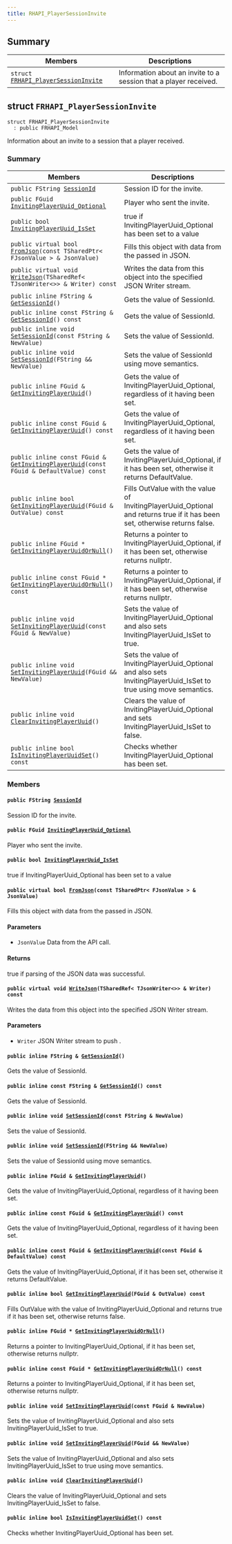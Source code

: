 ```yaml
---
title: RHAPI_PlayerSessionInvite
---
```


## Summary

 Members                        | Descriptions                                
--------------------------------|---------------------------------------------
`struct `[`FRHAPI_PlayerSessionInvite`](#structFRHAPI__PlayerSessionInvite) | Information about an invite to a session that a player received.

## struct `FRHAPI_PlayerSessionInvite` <a id="structFRHAPI__PlayerSessionInvite"></a>

```
struct FRHAPI_PlayerSessionInvite
  : public FRHAPI_Model
```

Information about an invite to a session that a player received.

### Summary

 Members                        | Descriptions                                
--------------------------------|---------------------------------------------
`public FString `[`SessionId`](#structFRHAPI__PlayerSessionInvite_1a5300727633e2fcef5067968f3027dc50) | Session ID for the invite.
`public FGuid `[`InvitingPlayerUuid_Optional`](#structFRHAPI__PlayerSessionInvite_1af2df5467426af28587216798cdbea9f5) | Player who sent the invite.
`public bool `[`InvitingPlayerUuid_IsSet`](#structFRHAPI__PlayerSessionInvite_1a8e042b370589e5e406711482986a5a53) | true if InvitingPlayerUuid_Optional has been set to a value
`public virtual bool `[`FromJson`](#structFRHAPI__PlayerSessionInvite_1a7b0b0d6aac6074a1c8fb9dacadb08443)`(const TSharedPtr< FJsonValue > & JsonValue)` | Fills this object with data from the passed in JSON.
`public virtual void `[`WriteJson`](#structFRHAPI__PlayerSessionInvite_1ac9f88e539f06fb7498031511e28f8037)`(TSharedRef< TJsonWriter<>> & Writer) const` | Writes the data from this object into the specified JSON Writer stream.
`public inline FString & `[`GetSessionId`](#structFRHAPI__PlayerSessionInvite_1ab4f322194e0846ffae453790aab9c632)`()` | Gets the value of SessionId.
`public inline const FString & `[`GetSessionId`](#structFRHAPI__PlayerSessionInvite_1a6942c9405b4f6833913b0c6f78f54255)`() const` | Gets the value of SessionId.
`public inline void `[`SetSessionId`](#structFRHAPI__PlayerSessionInvite_1ae700cfcfd7698da99159f8bc38e5d12b)`(const FString & NewValue)` | Sets the value of SessionId.
`public inline void `[`SetSessionId`](#structFRHAPI__PlayerSessionInvite_1a0314e2c43e517feef84074ed343ccc07)`(FString && NewValue)` | Sets the value of SessionId using move semantics.
`public inline FGuid & `[`GetInvitingPlayerUuid`](#structFRHAPI__PlayerSessionInvite_1a09ba2839f057d3fefb9aadf4280033d6)`()` | Gets the value of InvitingPlayerUuid_Optional, regardless of it having been set.
`public inline const FGuid & `[`GetInvitingPlayerUuid`](#structFRHAPI__PlayerSessionInvite_1ac6d73c9af405b60b9ec0212722b1da2e)`() const` | Gets the value of InvitingPlayerUuid_Optional, regardless of it having been set.
`public inline const FGuid & `[`GetInvitingPlayerUuid`](#structFRHAPI__PlayerSessionInvite_1a87a38b45131948df65ed5cac8ee9aff8)`(const FGuid & DefaultValue) const` | Gets the value of InvitingPlayerUuid_Optional, if it has been set, otherwise it returns DefaultValue.
`public inline bool `[`GetInvitingPlayerUuid`](#structFRHAPI__PlayerSessionInvite_1a23a1e66ba7ed697efe527ecd9f157a6b)`(FGuid & OutValue) const` | Fills OutValue with the value of InvitingPlayerUuid_Optional and returns true if it has been set, otherwise returns false.
`public inline FGuid * `[`GetInvitingPlayerUuidOrNull`](#structFRHAPI__PlayerSessionInvite_1adb9649b04507d7924c1b42fc15661922)`()` | Returns a pointer to InvitingPlayerUuid_Optional, if it has been set, otherwise returns nullptr.
`public inline const FGuid * `[`GetInvitingPlayerUuidOrNull`](#structFRHAPI__PlayerSessionInvite_1a87df4f36cb3854b5b5de479e724bcada)`() const` | Returns a pointer to InvitingPlayerUuid_Optional, if it has been set, otherwise returns nullptr.
`public inline void `[`SetInvitingPlayerUuid`](#structFRHAPI__PlayerSessionInvite_1abc19c4432bcc425a944b2ca956018cf2)`(const FGuid & NewValue)` | Sets the value of InvitingPlayerUuid_Optional and also sets InvitingPlayerUuid_IsSet to true.
`public inline void `[`SetInvitingPlayerUuid`](#structFRHAPI__PlayerSessionInvite_1aa85bf89be8f6ea2c3a9d14d42087489e)`(FGuid && NewValue)` | Sets the value of InvitingPlayerUuid_Optional and also sets InvitingPlayerUuid_IsSet to true using move semantics.
`public inline void `[`ClearInvitingPlayerUuid`](#structFRHAPI__PlayerSessionInvite_1adb861db179ca0fe3fe9359a2f95aa1b8)`()` | Clears the value of InvitingPlayerUuid_Optional and sets InvitingPlayerUuid_IsSet to false.
`public inline bool `[`IsInvitingPlayerUuidSet`](#structFRHAPI__PlayerSessionInvite_1a9e36f67ac0452e0884ad2309148942dd)`() const` | Checks whether InvitingPlayerUuid_Optional has been set.

### Members

#### `public FString `[`SessionId`](#structFRHAPI__PlayerSessionInvite_1a5300727633e2fcef5067968f3027dc50) <a id="structFRHAPI__PlayerSessionInvite_1a5300727633e2fcef5067968f3027dc50"></a>

Session ID for the invite.

#### `public FGuid `[`InvitingPlayerUuid_Optional`](#structFRHAPI__PlayerSessionInvite_1af2df5467426af28587216798cdbea9f5) <a id="structFRHAPI__PlayerSessionInvite_1af2df5467426af28587216798cdbea9f5"></a>

Player who sent the invite.

#### `public bool `[`InvitingPlayerUuid_IsSet`](#structFRHAPI__PlayerSessionInvite_1a8e042b370589e5e406711482986a5a53) <a id="structFRHAPI__PlayerSessionInvite_1a8e042b370589e5e406711482986a5a53"></a>

true if InvitingPlayerUuid_Optional has been set to a value

#### `public virtual bool `[`FromJson`](#structFRHAPI__PlayerSessionInvite_1a7b0b0d6aac6074a1c8fb9dacadb08443)`(const TSharedPtr< FJsonValue > & JsonValue)` <a id="structFRHAPI__PlayerSessionInvite_1a7b0b0d6aac6074a1c8fb9dacadb08443"></a>

Fills this object with data from the passed in JSON.

#### Parameters
* `JsonValue` Data from the API call.

#### Returns
true if parsing of the JSON data was successful.

#### `public virtual void `[`WriteJson`](#structFRHAPI__PlayerSessionInvite_1ac9f88e539f06fb7498031511e28f8037)`(TSharedRef< TJsonWriter<>> & Writer) const` <a id="structFRHAPI__PlayerSessionInvite_1ac9f88e539f06fb7498031511e28f8037"></a>

Writes the data from this object into the specified JSON Writer stream.

#### Parameters
* `Writer` JSON Writer stream to push .

#### `public inline FString & `[`GetSessionId`](#structFRHAPI__PlayerSessionInvite_1ab4f322194e0846ffae453790aab9c632)`()` <a id="structFRHAPI__PlayerSessionInvite_1ab4f322194e0846ffae453790aab9c632"></a>

Gets the value of SessionId.

#### `public inline const FString & `[`GetSessionId`](#structFRHAPI__PlayerSessionInvite_1a6942c9405b4f6833913b0c6f78f54255)`() const` <a id="structFRHAPI__PlayerSessionInvite_1a6942c9405b4f6833913b0c6f78f54255"></a>

Gets the value of SessionId.

#### `public inline void `[`SetSessionId`](#structFRHAPI__PlayerSessionInvite_1ae700cfcfd7698da99159f8bc38e5d12b)`(const FString & NewValue)` <a id="structFRHAPI__PlayerSessionInvite_1ae700cfcfd7698da99159f8bc38e5d12b"></a>

Sets the value of SessionId.

#### `public inline void `[`SetSessionId`](#structFRHAPI__PlayerSessionInvite_1a0314e2c43e517feef84074ed343ccc07)`(FString && NewValue)` <a id="structFRHAPI__PlayerSessionInvite_1a0314e2c43e517feef84074ed343ccc07"></a>

Sets the value of SessionId using move semantics.

#### `public inline FGuid & `[`GetInvitingPlayerUuid`](#structFRHAPI__PlayerSessionInvite_1a09ba2839f057d3fefb9aadf4280033d6)`()` <a id="structFRHAPI__PlayerSessionInvite_1a09ba2839f057d3fefb9aadf4280033d6"></a>

Gets the value of InvitingPlayerUuid_Optional, regardless of it having been set.

#### `public inline const FGuid & `[`GetInvitingPlayerUuid`](#structFRHAPI__PlayerSessionInvite_1ac6d73c9af405b60b9ec0212722b1da2e)`() const` <a id="structFRHAPI__PlayerSessionInvite_1ac6d73c9af405b60b9ec0212722b1da2e"></a>

Gets the value of InvitingPlayerUuid_Optional, regardless of it having been set.

#### `public inline const FGuid & `[`GetInvitingPlayerUuid`](#structFRHAPI__PlayerSessionInvite_1a87a38b45131948df65ed5cac8ee9aff8)`(const FGuid & DefaultValue) const` <a id="structFRHAPI__PlayerSessionInvite_1a87a38b45131948df65ed5cac8ee9aff8"></a>

Gets the value of InvitingPlayerUuid_Optional, if it has been set, otherwise it returns DefaultValue.

#### `public inline bool `[`GetInvitingPlayerUuid`](#structFRHAPI__PlayerSessionInvite_1a23a1e66ba7ed697efe527ecd9f157a6b)`(FGuid & OutValue) const` <a id="structFRHAPI__PlayerSessionInvite_1a23a1e66ba7ed697efe527ecd9f157a6b"></a>

Fills OutValue with the value of InvitingPlayerUuid_Optional and returns true if it has been set, otherwise returns false.

#### `public inline FGuid * `[`GetInvitingPlayerUuidOrNull`](#structFRHAPI__PlayerSessionInvite_1adb9649b04507d7924c1b42fc15661922)`()` <a id="structFRHAPI__PlayerSessionInvite_1adb9649b04507d7924c1b42fc15661922"></a>

Returns a pointer to InvitingPlayerUuid_Optional, if it has been set, otherwise returns nullptr.

#### `public inline const FGuid * `[`GetInvitingPlayerUuidOrNull`](#structFRHAPI__PlayerSessionInvite_1a87df4f36cb3854b5b5de479e724bcada)`() const` <a id="structFRHAPI__PlayerSessionInvite_1a87df4f36cb3854b5b5de479e724bcada"></a>

Returns a pointer to InvitingPlayerUuid_Optional, if it has been set, otherwise returns nullptr.

#### `public inline void `[`SetInvitingPlayerUuid`](#structFRHAPI__PlayerSessionInvite_1abc19c4432bcc425a944b2ca956018cf2)`(const FGuid & NewValue)` <a id="structFRHAPI__PlayerSessionInvite_1abc19c4432bcc425a944b2ca956018cf2"></a>

Sets the value of InvitingPlayerUuid_Optional and also sets InvitingPlayerUuid_IsSet to true.

#### `public inline void `[`SetInvitingPlayerUuid`](#structFRHAPI__PlayerSessionInvite_1aa85bf89be8f6ea2c3a9d14d42087489e)`(FGuid && NewValue)` <a id="structFRHAPI__PlayerSessionInvite_1aa85bf89be8f6ea2c3a9d14d42087489e"></a>

Sets the value of InvitingPlayerUuid_Optional and also sets InvitingPlayerUuid_IsSet to true using move semantics.

#### `public inline void `[`ClearInvitingPlayerUuid`](#structFRHAPI__PlayerSessionInvite_1adb861db179ca0fe3fe9359a2f95aa1b8)`()` <a id="structFRHAPI__PlayerSessionInvite_1adb861db179ca0fe3fe9359a2f95aa1b8"></a>

Clears the value of InvitingPlayerUuid_Optional and sets InvitingPlayerUuid_IsSet to false.

#### `public inline bool `[`IsInvitingPlayerUuidSet`](#structFRHAPI__PlayerSessionInvite_1a9e36f67ac0452e0884ad2309148942dd)`() const` <a id="structFRHAPI__PlayerSessionInvite_1a9e36f67ac0452e0884ad2309148942dd"></a>

Checks whether InvitingPlayerUuid_Optional has been set.

